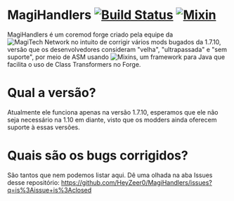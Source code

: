 # MagiHandlers [![Build Status](http://ci.heyzeer0.cf/buildStatus/icon?job=MagiHandlers)](http://ci.heyzeer0.cf/job/MagiHandlers/) [![Mixin](http://api.heyzeer0.cf/imgs/pwmixin.png)](https://github.com/SpongePowered/Mixin)
MagiHandlers é um coremod forge criado pela equipe da ![MagiTech Network](http://magitechserver.com/) no intuito de corrigir vários mods bugados da 1.7.10, versão que os desenvolvedores consideram "velha", "ultrapassada" e "sem suporte", por meio de ASM usando ![Mixins](https://github.com/SpongePowered/Mixin), um framework para Java que facilita o uso de Class Transformers no Forge.

Qual a versão?
========
Atualmente ele funciona apenas na versão 1.7.10, esperamos que ele não seja necessário na 1.10 em diante, visto que os modders ainda oferecem suporte à essas versões.

Quais são os bugs corrigidos?
========
São tantos que nem podemos listar aqui. Dê uma olhada na aba Issues desse repositório: https://github.com/HeyZeer0/MagiHandlers/issues?q=is%3Aissue+is%3Aclosed

